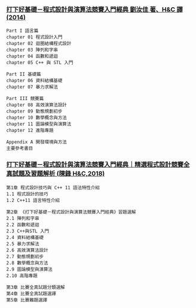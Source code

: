 
### [打下好基礎－程式設計與演算法競賽入門經典 劉汝佳 著、H&C 譯(2014)](https://www.tenlong.com.tw/products/9789863473114)
```
Part I 語言篇
chapter 01 程式設計入門
chapter 02 迴圈結構程式設計
chapter 03 陣列和字串
chapter 04 函數和遞迴
chapter 05 C++ 與 STL 入門

Part II 基礎篇
chapter 06 資料結構基礎
chapter 07 暴力求解法

Part III 競賽篇
chapter 08 高效演算法設計
chapter 09 動態規劃初步
chapter 10 數學概念與方法
chapter 11 圖論模型與演算法
chapter 12 進階專題

Appendix A 開發環境與方法
主要參考書目
```

### [打下好基礎－程式設計與演算法競賽入門經典｜精選程式設計競賽全真試題及習題解析 (陳鋒 H&C,2018)](https://www.tenlong.com.tw/products/9789864769353)
```
第1章 程式設計技巧與 C++ 11 語法特性介紹
1.1 程式設計的技巧
1.2 C++11 語言特性介紹

第2章 《打下好基礎－程式設計與演算法競賽入門經典》習題選解
2.1 陣列和字串
2.2 函數和遞迴
2.3 C++與STL 入門
2.4 資料結構基礎
2.5 暴力求解法
2.6 高效演算法設計
2.7 動態規劃初步
2.8 數學概念與方法
2.9 圖論模型與演算法
2.10 高階專題

第3章 比賽全真試題分類選解
第4章 比賽全真試題選譯
第5章 比賽難題選譯
```
